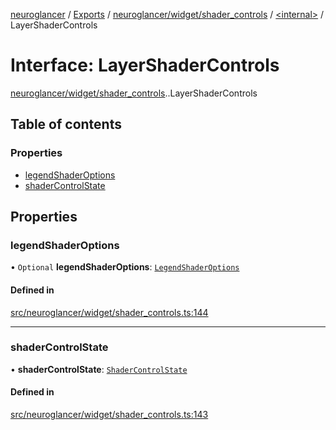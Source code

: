 [neuroglancer](../README.md) / [Exports](../modules.md) / [neuroglancer/widget/shader\_controls](../modules/neuroglancer_widget_shader_controls.md) / [<internal\>](../modules/neuroglancer_widget_shader_controls._internal_.md) / LayerShaderControls

# Interface: LayerShaderControls

[neuroglancer/widget/shader_controls](../modules/neuroglancer_widget_shader_controls.md).[<internal>](../modules/neuroglancer_widget_shader_controls._internal_.md).LayerShaderControls

## Table of contents

### Properties

- [legendShaderOptions](neuroglancer_widget_shader_controls._internal_.LayerShaderControls.md#legendshaderoptions)
- [shaderControlState](neuroglancer_widget_shader_controls._internal_.LayerShaderControls.md#shadercontrolstate)

## Properties

### legendShaderOptions

• `Optional` **legendShaderOptions**: [`LegendShaderOptions`](neuroglancer_widget_shader_controls.LegendShaderOptions.md)

#### Defined in

[src/neuroglancer/widget/shader_controls.ts:144](https://github.com/ActiveBrainAtlas2/neuroglancer/blob/034b457d/src/neuroglancer/widget/shader_controls.ts#L144)

___

### shaderControlState

• **shaderControlState**: [`ShaderControlState`](../classes/neuroglancer_webgl_shader_ui_controls.ShaderControlState.md)

#### Defined in

[src/neuroglancer/widget/shader_controls.ts:143](https://github.com/ActiveBrainAtlas2/neuroglancer/blob/034b457d/src/neuroglancer/widget/shader_controls.ts#L143)
